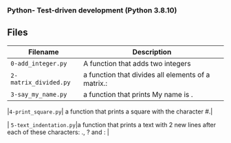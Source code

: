 ### 
### Python- Test-driven development (Python 3.8.10)
###

## Files
| Filename | Description |
| -------- | ----------- |
| `0-add_integer.py` | A function that adds two integers |
| `2-matrix_divided.py` | a function that divides all elements of a matrix.:|
|`3-say_my_name.py`| a function that prints My name is <first name> <last name>.|

|`4-print_square.py`| a function that prints a square with the character #.|

| `5-text_indentation.py`|a function that prints a text with 2 new lines after each of these characters: ., ? and : |


